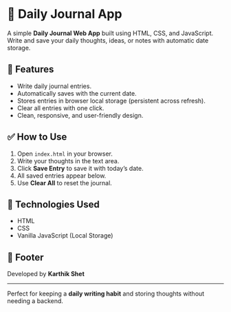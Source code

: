 # 📖 Daily Journal App

A simple **Daily Journal Web App** built using HTML, CSS, and JavaScript.  
Write and save your daily thoughts, ideas, or notes with automatic date storage.

## 🚀 Features
- Write daily journal entries.
- Automatically saves with the current date.
- Stores entries in browser local storage (persistent across refresh).
- Clear all entries with one click.
- Clean, responsive, and user-friendly design.

## ✅ How to Use
1. Open `index.html` in your browser.
2. Write your thoughts in the text area.
3. Click **Save Entry** to save it with today’s date.
4. All saved entries appear below.
5. Use **Clear All** to reset the journal.

## 📂 Technologies Used
- HTML
- CSS
- Vanilla JavaScript (Local Storage)

## 💼 Footer
Developed by **Karthik Shet**

---

Perfect for keeping a **daily writing habit** and storing thoughts without needing a backend.
